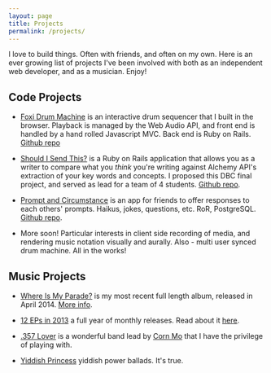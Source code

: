 ```yaml
---
layout: page
title: Projects
permalink: /projects/
---
```


I love to build things. Often with friends, and often on my own. Here is an ever growing list of projects I've been involved with both as an independent web developer, and as a musician. Enjoy!

## Code Projects

* [Foxi Drum Machine](linktourl) is an interactive drum sequencer that I built in the browser. Playback is managed by the Web Audio API, and front end is handled by a hand rolled Javascript MVC. Back end is Ruby on Rails. [Github repo](https://github.com/avifoxi/browser-drum-machine)

* [Should I Send This?](http://shouldisendthis.herokuapp.com/) is a Ruby on Rails application that allows you as a writer to compare what you _think_ you're writing against Alchemy API's extraction of your key words and concepts. I proposed this DBC final project, and served as lead for a team of 4 students. [Github repo](https://github.com/avifoxi/should-i-send-this).

* [Prompt and Circumstance](http://promptandcircumstance.herokuapp.com/) is an app for friends to offer responses to each others' prompts. Haikus, jokes, questions, etc. RoR, PostgreSQL. [Github repo](https://github.com/avifoxi/prompt-and-circumstance).

* More soon! Particular interests in client side recording of media, and rendering music notation visually and aurally. Also - multi user synced drum machine. All in the works!

## Music Projects

* [Where Is My Parade?](http://avifoxrosen.bandcamp.com/) is my most recent full length album, released in April 2014. [More info](http://www.avifoxrosen.com/).

* [12 EPs in 2013](http://avifoxrosen.bandcamp.com/album/january-2013) a full year of monthly releases. Read about it [here](http://newyorkmusicdaily.wordpress.com/2013/12/30/bestalbums2013/).

* [.357 Lover](http://357lover.com/) is a wonderful band lead by [Corn Mo](http://cornmo.com/) that I have the privilege of playing with.

* [Yiddish Princess](https://www.youtube.com/watch?v=54fuyQuupDg) yiddish power ballads. It's true.